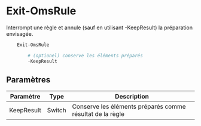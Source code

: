 # Exit-OmsRule

Interrompt une règle et annule (sauf en utilisant -KeepResult) la préparation envisagée.

```powershell
    Exit-OmsRule

        # (optionel) conserve les éléments préparés
        -KeepResult 
```
## Paramètres

|Paramètre|Type|Description|
|---|---|---|
|KeepResult|Switch|Conserve les éléments préparés comme résultat de la règle|